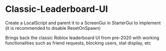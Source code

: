 # Classic-Leaderboard-UI

Create a LocalScript and parent it to a ScreenGui in StarterGui to implement (it is recommended to disable ResetOnSpawn)

Brings back the classic Roblox leaderboard UI from pre-2020 with working functionalities such as friend requests, blocking users, stat display, etc
